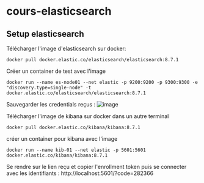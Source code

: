 # cours-elasticsearch

## Setup elasticsearch

Télécharger l'image d'elasticsearch sur docker: 
```
docker pull docker.elastic.co/elasticsearch/elasticsearch:8.7.1
```

Créer un container de test avec l'image 
```
docker run --name es-node01 --net elastic -p 9200:9200 -p 9300:9300 -e "discovery.type=single-node" -t docker.elastic.co/elasticsearch/elasticsearch:8.7.1
```

Sauvegarder les credentials reçus : 
![image](https://github.com/YannBonaudo/cours-elasticsearch/assets/45734971/aebc5a9d-b58c-4774-a93f-ff91bce9d6e0)


Télécharger l'image de kibana sur docker dans un autre terminal
```
docker pull docker.elastic.co/kibana/kibana:8.7.1
```
créer un container pour kibana avec l'image

```
docker run --name kib-01 --net elastic -p 5601:5601 docker.elastic.co/kibana/kibana:8.7.1
```

Se rendre sur le lien reçu et copier l'enrollment token puis se connecter avec les identifiants :
http://localhost:5601/?code=282366

